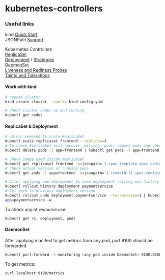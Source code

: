 # kubernetes-controllers 

### Useful links
kind [Quick Start](https://kind.sigs.k8s.io/docs/user/quick-start/#quick-start)<br> 
JSONPath [Support](https://kubernetes.io/docs/reference/kubectl/jsonpath/)<br>

Kubernetes Controllers<br>
[ReplicaSet](https://kubernetes.io/docs/concepts/workloads/controllers/replicaset/)<br> 
[Deployment](https://kubernetes.io/docs/concepts/workloads/controllers/deployment/) / [Strategies](https://kubernetes.io/docs/concepts/workloads/controllers/deployment/#strategy)<br> 
[DaemonSet](https://kubernetes.io/docs/concepts/workloads/controllers/daemonset/)<br> 
[Liveness and Rediness Probes](https://kubernetes.io/docs/tasks/configure-pod-container/configure-liveness-readiness-startup-probes/)<br> 
[Taints and Tolerations](https://kubernetes.io/docs/concepts/configuration/taint-and-toleration/)<br>

#### Work with kind
```bash
# create cluster
kind create cluster --config kind-config.yaml

# check cluster nodes up and running
kubectl get nodes
``` 


#### ReplicaSet & Deployment
```bash
# ad-hoc command to scale ReplicaSet 
kubectl scale replicaset frontend --replicas=3
# To check ReplicaSet will recover _missing_ pods, remove pods and check 
kubectl delete pods -l app=frontend | kubectl get pods -l app=frontend -w

# Check image used inside ReplicaSet 
kubectl get replicaset frontend -o=jsonpath='{.spec.template.spec.containers[0].image}'
# Check actual version of running pods 
kubectl get pods -l app=frontend -o=jsonpath='{.items[0:3].spec.containers[0].image}'

# After applying new deployment to view deployment rolling out history
kubectl rollout history deployment paymentservice
# Get back to previous deployment version 
kubectl rollout undo deployment paymentservice --to-revision=1 | kubectl get rs -l
app=paymentservice -w
``` 
To check any of recourse use:
```bash
kubectl get rs, deployment, pods
```  

#### DaemonSet
After applying manifest to get metrics from any pod, port 9100 should be forwarded.  
```bash
kubectl port-forward -n monitoring <any pod inside DaemonSet> 9100:9100  
```
To get metrics:
```bash
curl localhost:9100/metrics
```